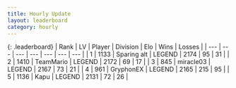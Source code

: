 ```yaml
---
title: Hourly Update
layout: leaderboard
category: hourly
---
```


{: .leaderboard}
| Rank | LV | Player | Division | Elo | Wins | Losses |
| --- | --- | --- | --- | --- | --- | --- |
| <span data-change="0">1</span> | 1133 | <span title="ID: 203132">Sparing alt</span> | LEGEND | <span data-change="0">2174</span> | <span data-change="0">95</span> | <span data-change="0">31</span> |
| <span data-change="0">2</span> | 1410 | <span title="ID: 164871">TeamMario</span> | LEGEND | <span data-change="0">2172</span> | <span data-change="0">69</span> | <span data-change="0">17</span> |
| <span data-change="0">3</span> | 845 | <span title="ID: 416373">miracle03</span> | LEGEND | <span data-change="0">2167</span> | <span data-change="0">73</span> | <span data-change="0">21</span> |
| <span data-change="0">4</span> | 961 | <span title="ID: 315148">GryphonEX</span> | LEGEND | <span data-change="5">2165</span> | <span data-change="1">215</span> | <span data-change="0">95</span> |
| <span data-change="0">5</span> | 1136 | <span title="ID: 204953">Kapu</span> | LEGEND | <span data-change="0">2131</span> | <span data-change="0">72</span> | <span data-change="0">26</span> |